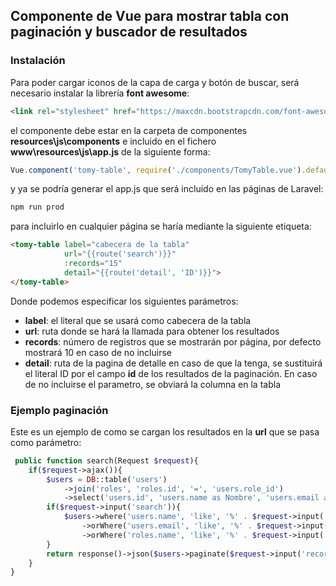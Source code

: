 ## Componente de Vue para mostrar tabla con paginación y buscador de resultados

### Instalación
Para poder cargar iconos de la capa de carga y botón de buscar, será necesario instalar la librería **font awesome**:

```html
<link rel="stylesheet" href="https://maxcdn.bootstrapcdn.com/font-awesome/4.7.0/css/font-awesome.min.css">
```

el componente debe estar en la carpeta de componentes **resources\js\components** e incluido en el fichero **www\resources\js\app.js** de la siguiente forma:

```js
Vue.component('tomy-table', require('./components/TomyTable.vue').default);
```

y ya se podría generar el app.js que será incluido en las páginas de Laravel:
```sh
npm run prod
```

para incluirlo en cualquier página se haría mediante la siguiente etiqueta:

```html
<tomy-table label="cabecera de la tabla" 
            url="{{route('search')}}" 
            :records="15" 
            detail="{{route('detail', 'ID')}}">
</tomy-table>
```
Donde podemos especificar los siguientes parámetros:
  - **label**: el literal que se usará como cabecera de la tabla
  - **url**: ruta donde se hará la llamada para obtener los resultados 
  - **records**: número de registros que se mostrarán por página, por defecto mostrará 10 en caso de no incluirse
  - **detail**: ruta de la pagina de detalle en caso de que la tenga, se sustituirá el literal ID por el campo **id** de los resultados de la paginación. En caso de no incluirse el parametro, se obviará la columna en la tabla
   
### Ejemplo paginación  
Este es un ejemplo de como se cargan los resultados en la **url** que se pasa como parámetro:

```php
 public function search(Request $request){
    if($request->ajax()){
        $users = DB::table('users')
            ->join('roles', 'roles.id', '=', 'users.role_id')
            ->select('users.id', 'users.name as Nombre', 'users.email as Email', 'roles.name as Rol');
        if($request->input('search')){
            $users->where('users.name', 'like', '%' . $request->input('search') . '%')
                ->orWhere('users.email', 'like', '%' . $request->input('search') . '%')
                ->orWhere('roles.name', 'like', '%' . $request->input('search') . '%');
        }
        return response()->json($users->paginate($request->input('records')));
    }    
}
```